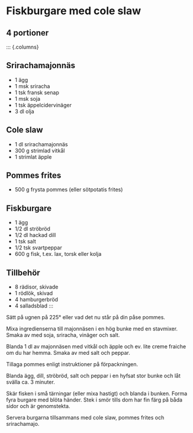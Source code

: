 # Fiskburgare med cole slaw

## 4 portioner

::: {.columns}
## Srirachamajonnäs

-   1 ägg
-   1 msk sriracha
-   1 tsk fransk senap
-   1 msk soja
-   1 tsk äppelcidervinäger
-   3 dl olja

## Cole slaw

-   1 dl srirachamajonnäs
-   300 g strimlad vitkål
-   1 strimlat äpple

## Pommes frites

-   500 g frysta pommes (eller sötpotatis frites)

## Fiskburgare

-   1 ägg
-   1/2 dl ströbröd
-   1/2 dl hackad dill
-   1 tsk salt
-   1/2 tsk svartpeppar
-   600 g fisk, t.ex. lax, torsk eller kolja

## Tillbehör

-   8 rädisor, skivade
-   1 rödlök, skivad
-   4 hamburgerbröd
-   4 salladsblad
:::

Sätt på ugnen på 225° eller vad det nu står på din påse pommes.

Mixa ingredienserna till majonnäsen i en hög bunke med en stavmixer.
Smaka av med soja, sriracha, vinäger och salt.

Blanda 1 dl av majonnäsen med vitkål och äpple och ev. lite creme
fraiche om du har hemma. Smaka av med salt och peppar.

Tillaga pommes enligt instruktioner på förpackningen.

Blanda ägg, dill, ströbröd, salt och peppar i en hyfsat stor bunke och
låt svälla ca. 3 minuter.

Skär fisken i små tärningar (eller mixa hastigt) och blanda i bunken.
Forma fyra burgare med blöta händer. Stek i smör tills dom har fin färg
på båda sidor och är genomstekta.

Servera burgarna tillsammans med cole slaw, pommes frites och
srirachamajo.
